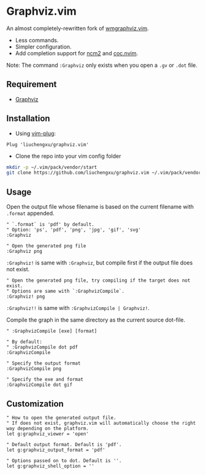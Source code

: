 # Graphviz.vim

An almost completely-rewritten fork of [wmgraphviz.vim](https://github.com/wannesm/wmgraphviz.vim).

- Less commands.
- Simpler configuration.
- Add completion support for [ncm2](https://github.com/ncm2/ncm2) and [coc.nvim](https://github.com/neoclide/coc.nvim).

Note: The command `:Graphviz` only exists when you open a `.gv` or `.dot` file.

## Requirement

- [Graphviz](http://www.graphviz.org/)

## Installation

- Using [vim-plug](https://github.com/junegunn/vim-plug):

```vim
Plug 'liuchengxu/graphviz.vim'
```

- Clone the repo into your vim config folder

```bash
mkdir -p ~/.vim/pack/vendor/start
git clone https://github.com/liuchengxu/graphviz.vim ~/.vim/pack/vendor/start/graphviz.vim
```

## Usage

Open the output file whose filename is based on the current filename with `.format` appended.

```vim
" `.format` is 'pdf' by default.
" Option: 'ps', 'pdf', 'png', 'jpg', 'gif', 'svg'
:Graphviz

" Open the generated png file
:Graphviz png
```

`:Graphviz!` is same with `:Graphviz`, but compile first if the output file does not exist.

```vim
" Open the generated png file, try compiling if the target does not exist.
" Options are same with `:GraphvizCompile`.
:Graphviz! png
```

`:Graphviz!!` is same with `:GraphvizCompile | Graphviz!`.

Compile the graph in the same directory as the current source dot-file.

```vim
" :GraphvizCompile [exe] [format]

" By default:
" :GraphvizCompile dot pdf
:GraphvizCompile

" Specify the output format
:GraphvizCompile png

" Specify the exe and format
:GraphvizCompile dot gif
```

## Customization

```vim
" How to open the generated output file.
" If does not exist, graphviz.vim will automatically choose the right way depending on the platform.
let g:graphviz_viewer = 'open'

" Default output format. Default is 'pdf'.
let g:graphviz_output_format = 'pdf'

" Options passed on to dot. Default is ''.
let g:graphviz_shell_option = ''
```
